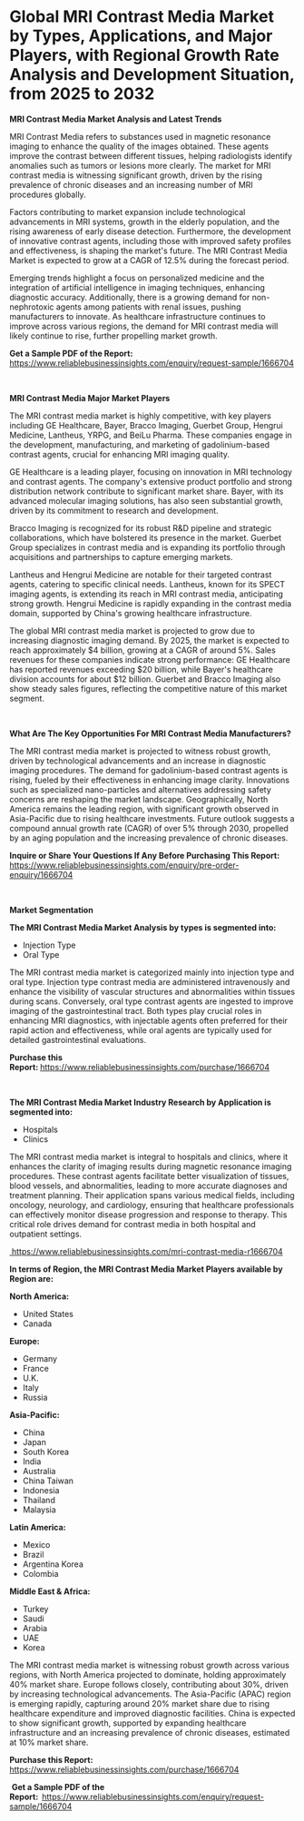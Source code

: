 <p><h1>Global MRI Contrast Media Market by Types, Applications, and Major Players, with Regional Growth Rate Analysis and Development Situation, from 2025 to 2032</h1></p><p><strong>MRI Contrast Media Market Analysis and Latest Trends</strong></p>
<p><p>MRI Contrast Media refers to substances used in magnetic resonance imaging to enhance the quality of the images obtained. These agents improve the contrast between different tissues, helping radiologists identify anomalies such as tumors or lesions more clearly. The market for MRI contrast media is witnessing significant growth, driven by the rising prevalence of chronic diseases and an increasing number of MRI procedures globally. </p><p>Factors contributing to market expansion include technological advancements in MRI systems, growth in the elderly population, and the rising awareness of early disease detection. Furthermore, the development of innovative contrast agents, including those with improved safety profiles and effectiveness, is shaping the market's future. The MRI Contrast Media Market is expected to grow at a CAGR of 12.5% during the forecast period. </p><p>Emerging trends highlight a focus on personalized medicine and the integration of artificial intelligence in imaging techniques, enhancing diagnostic accuracy. Additionally, there is a growing demand for non-nephrotoxic agents among patients with renal issues, pushing manufacturers to innovate. As healthcare infrastructure continues to improve across various regions, the demand for MRI contrast media will likely continue to rise, further propelling market growth.</p></p>
<p><strong>Get a Sample PDF of the Report:&nbsp;</strong> <a href="https://www.reliablebusinessinsights.com/enquiry/request-sample/1666704?utm_campaign=2944&utm_medium=2&utm_source=Github&utm_content=ia&utm_term=16042025&utm_id=mri-contrast-media">https://www.reliablebusinessinsights.com/enquiry/request-sample/1666704</a></p>
<p>&nbsp;</p>
<p><strong>MRI Contrast Media Major Market Players</strong></p>
<p><p>The MRI contrast media market is highly competitive, with key players including GE Healthcare, Bayer, Bracco Imaging, Guerbet Group, Hengrui Medicine, Lantheus, YRPG, and BeiLu Pharma. These companies engage in the development, manufacturing, and marketing of gadolinium-based contrast agents, crucial for enhancing MRI imaging quality.</p><p>GE Healthcare is a leading player, focusing on innovation in MRI technology and contrast agents. The company's extensive product portfolio and strong distribution network contribute to significant market share. Bayer, with its advanced molecular imaging solutions, has also seen substantial growth, driven by its commitment to research and development. </p><p>Bracco Imaging is recognized for its robust R&D pipeline and strategic collaborations, which have bolstered its presence in the market. Guerbet Group specializes in contrast media and is expanding its portfolio through acquisitions and partnerships to capture emerging markets.</p><p>Lantheus and Hengrui Medicine are notable for their targeted contrast agents, catering to specific clinical needs. Lantheus, known for its SPECT imaging agents, is extending its reach in MRI contrast media, anticipating strong growth. Hengrui Medicine is rapidly expanding in the contrast media domain, supported by China's growing healthcare infrastructure.</p><p>The global MRI contrast media market is projected to grow due to increasing diagnostic imaging demand. By 2025, the market is expected to reach approximately $4 billion, growing at a CAGR of around 5%. Sales revenues for these companies indicate strong performance: GE Healthcare has reported revenues exceeding $20 billion, while Bayer's healthcare division accounts for about $12 billion. Guerbet and Bracco Imaging also show steady sales figures, reflecting the competitive nature of this market segment.</p></p>
<p>&nbsp;</p>
<p><strong>What Are The Key Opportunities For MRI Contrast Media Manufacturers?</strong></p>
<p><p>The MRI contrast media market is projected to witness robust growth, driven by technological advancements and an increase in diagnostic imaging procedures. The demand for gadolinium-based contrast agents is rising, fueled by their effectiveness in enhancing image clarity. Innovations such as specialized nano-particles and alternatives addressing safety concerns are reshaping the market landscape. Geographically, North America remains the leading region, with significant growth observed in Asia-Pacific due to rising healthcare investments. Future outlook suggests a compound annual growth rate (CAGR) of over 5% through 2030, propelled by an aging population and the increasing prevalence of chronic diseases.</p></p>
<p><strong>Inquire or Share Your Questions If Any Before Purchasing This Report:</strong> <a href="https://www.reliablebusinessinsights.com/enquiry/pre-order-enquiry/1666704?utm_campaign=2944&utm_medium=2&utm_source=Github&utm_content=ia&utm_term=16042025&utm_id=mri-contrast-media">https://www.reliablebusinessinsights.com/enquiry/pre-order-enquiry/1666704</a></p>
<p>&nbsp;</p>
<p><strong>Market Segmentation</strong></p>
<p><strong>The MRI Contrast Media Market Analysis by types is segmented into:</strong></p>
<p><ul><li>Injection Type</li><li>Oral Type</li></ul></p>
<p><p>The MRI contrast media market is categorized mainly into injection type and oral type. Injection type contrast media are administered intravenously and enhance the visibility of vascular structures and abnormalities within tissues during scans. Conversely, oral type contrast agents are ingested to improve imaging of the gastrointestinal tract. Both types play crucial roles in enhancing MRI diagnostics, with injectable agents often preferred for their rapid action and effectiveness, while oral agents are typically used for detailed gastrointestinal evaluations.</p></p>
<p><strong>Purchase this Report:&nbsp;</strong><a href="https://www.reliablebusinessinsights.com/purchase/1666704?utm_campaign=2944&utm_medium=2&utm_source=Github&utm_content=ia&utm_term=16042025&utm_id=mri-contrast-media">https://www.reliablebusinessinsights.com/purchase/1666704</a></p>
<p>&nbsp;</p>
<p><strong>The MRI Contrast Media Market Industry Research by Application is segmented into:</strong></p>
<p><ul><li>Hospitals</li><li>Clinics</li></ul></p>
<p><p>The MRI contrast media market is integral to hospitals and clinics, where it enhances the clarity of imaging results during magnetic resonance imaging procedures. These contrast agents facilitate better visualization of tissues, blood vessels, and abnormalities, leading to more accurate diagnoses and treatment planning. Their application spans various medical fields, including oncology, neurology, and cardiology, ensuring that healthcare professionals can effectively monitor disease progression and response to therapy. This critical role drives demand for contrast media in both hospital and outpatient settings.</p></p>
<p><a href="https://www.reliablebusinessinsights.com/mri-contrast-media-r1666704?utm_campaign=2944&utm_medium=2&utm_source=Github&utm_content=ia&utm_term=16042025&utm_id=mri-contrast-media">&nbsp;https://www.reliablebusinessinsights.com/mri-contrast-media-r1666704</a></p>
<p><strong>In terms of Region, the MRI Contrast Media Market Players available by Region are:</strong></p>
<p>
    <p> <strong> North America: </strong>
        <ul>
            <li>United States</li>
            <li>Canada</li>
        </ul>
        </p> 
    <p> <strong> Europe: </strong>
        <ul>
            <li>Germany</li>
            <li>France</li>
            <li>U.K.</li>
            <li>Italy</li>
            <li>Russia</li>
        </ul>
        </p> 
    <p> <strong> Asia-Pacific: </strong>
        <ul>
            <li>China</li>
            <li>Japan</li>
            <li>South Korea</li>
            <li>India</li>
            <li>Australia</li>
            <li>China Taiwan</li>
            <li>Indonesia</li>
            <li>Thailand</li>
            <li>Malaysia</li>
        </ul>
        </p> 
    <p> <strong> Latin America: </strong>
        <ul>
            <li>Mexico</li>
            <li>Brazil</li>
            <li>Argentina Korea</li>
            <li>Colombia</li>
        </ul>
        </p> 
    <p> <strong> Middle East & Africa: </strong>
        <ul>
            <li>Turkey</li>
            <li>Saudi</li>
            <li>Arabia</li>
            <li>UAE</li>
            <li>Korea</li>
        </ul>
    </p>
    </p>
<p><p>The MRI contrast media market is witnessing robust growth across various regions, with North America projected to dominate, holding approximately 40% market share. Europe follows closely, contributing about 30%, driven by increasing technological advancements. The Asia-Pacific (APAC) region is emerging rapidly, capturing around 20% market share due to rising healthcare expenditure and improved diagnostic facilities. China is expected to show significant growth, supported by expanding healthcare infrastructure and an increasing prevalence of chronic diseases, estimated at 10% market share.</p></p>
<p><strong>Purchase this Report: </strong><a href="https://www.reliablebusinessinsights.com/purchase/1666704?utm_campaign=2944&utm_medium=2&utm_source=Github&utm_content=ia&utm_term=16042025&utm_id=mri-contrast-media">https://www.reliablebusinessinsights.com/purchase/1666704</a></p>
<p>&nbsp;<strong>Get a Sample PDF of the Report:&nbsp;&nbsp;</strong><a href="https://www.reliablebusinessinsights.com/enquiry/request-sample/1666704?utm_campaign=2944&utm_medium=2&utm_source=Github&utm_content=ia&utm_term=16042025&utm_id=mri-contrast-media">https://www.reliablebusinessinsights.com/enquiry/request-sample/1666704</a></p>
<p><strong></strong></p>
<p><p></p><p></p><p></p></p>